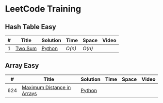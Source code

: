 # LeetCode Training

## Hash Table Easy

| #    | Title                                                        | Solution               | Time   | Space  | Video |
| ---- | ------------------------------------------------------------ | ---------------------- | ------ | ------ | ----- |
| 1    | [Two Sum](https://leetcode.com/problems/two-sum/description/) | [Python](./twosum1.py) | _O(n)_ | _O(n)_ |       |

## Array Easy

| #    | Title                                                        | Solution               | Time | Space | Video |
| ---- | ------------------------------------------------------------ | ---------------------- | ---- | ----- | ----- |
| 624  | [Maximum Distance in Arrays](https://leetcode.com/problems/two-sum/description/) | [Python](./twosum1.py) |      |       |       |

